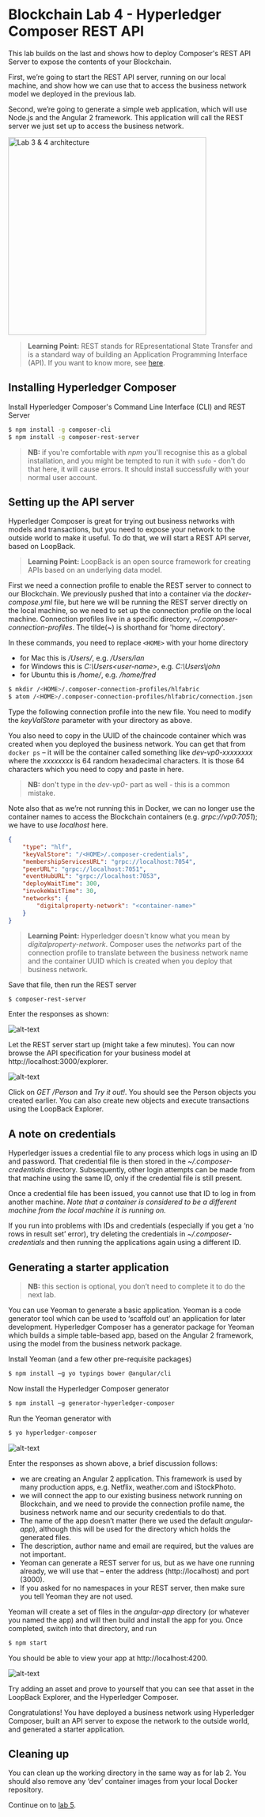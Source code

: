 # Blockchain Lab 4 - Hyperledger Composer REST API

This lab builds on the last and shows how to deploy Composer's REST API Server to expose the contents of your Blockchain.

First, we’re going to start the REST API server, running on our local machine, and show how we can use that to access the business network model we deployed in the previous lab.

Second, we’re going to generate a simple web application, which will use Node.js and the Angular 2 framework.  This application will call the REST server we just set up to access the business network.

<img src="./images/lab3-img1.png" alt="Lab 3 & 4 architecture" style="width: 400px;"/>


> **Learning Point:** REST stands for REpresentational State Transfer and is a standard way of building an Application Programming Interface (API).  If you want to know more, see [here](http://www.restapitutorial.com/lessons/whatisrest.html).

## Installing Hyperledger Composer
Install Hyperledger Composer's Command Line Interface (CLI) and REST Server
```bash
$ npm install -g composer-cli
$ npm install -g composer-rest-server
```
> **NB:** if you're comfortable with _npm_ you'll recognise this as a global installation, and you might be tempted to run it with `sudo` - don't do that here, it will cause errors. It should install successfully with your normal user account.

## Setting up the API server
Hyperledger Composer is great for trying out business networks with models and transactions, but you need to expose your network to the outside world to make it useful.   To do that, we will start a REST API server, based on LoopBack.
> **Learning Point:** LoopBack is an open source framework for creating APIs based on an underlying data model.

First we need a connection profile to enable the REST server to connect to our Blockchain.  We previously pushed that into a container via the _docker-compose.yml_ file, but here we will be running the REST server directly on the local machine, so we need to set up the connection profile on the local machine.  Connection profiles live in a specific directory, _~/.composer-connection-profiles_. The tilde(~) is shorthand for 'home directory'.

In these commands, you need to replace `<HOME>` with your home directory
-	for Mac this is _/Users/<user-name>_, e.g. _/Users/ian_
-	for Windows this is _C:\Users\<user-name>_, e.g. _C:\Users\john_
-	for Ubuntu this is _/home/<user-name>_, e.g. _/home/fred_
```bash
$ mkdir /<HOME>/.composer-connection-profiles/hlfabric
$ atom /<HOME>/.composer-connection-profiles/hlfabric/connection.json
```

Type the following connection profile into the new file.  You need to modify the _keyValStore_ parameter with your <HOME> directory as above.

You also need to copy in the UUID of the chaincode container which was created when you deployed the business network.  You can get that from `docker ps` – it will be the container called something like _dev-vp0-xxxxxxxx_ where the _xxxxxxxx_ is 64 random hexadecimal characters.  It is those 64 characters which you need to copy and paste in here.
> **NB:** don't type in the _dev-vp0-_ part as well - this is a common mistake.

Note also that as we’re not running this in Docker, we can no longer use the container names to access the Blockchain containers (e.g. _grpc://vp0:7051_); we have to use _localhost_ here.
```json
{
    "type": "hlf",
    "keyValStore": "/<HOME>/.composer-credentials",
    "membershipServicesURL": "grpc://localhost:7054",
    "peerURL": "grpc://localhost:7051",
    "eventHubURL": "grpc://localhost:7053",
    "deployWaitTime": 300,
    "invokeWaitTime": 30,
    "networks": {
        "digitalproperty-network": "<container-name>"
    }
}
```
> **Learning Point:** Hyperledger doesn't know what you mean by _digitalproperty-network_. Composer uses the _networks_ part of the connection profile to translate between the business network name and the container UUID which is created when you deploy that business network.

Save that file, then run the REST server
```bash
$ composer-rest-server
```

Enter the responses as shown:

![alt-text](./images/lab4-img1.png "Composer REST Server")

Let the REST server start up (might take a few minutes).  You can now browse the API specification for your business model at http://localhost:3000/explorer.  

![alt-text](./images/lab4-img2.png "LoopBack Explorer")

Click on _GET /Person_ and _Try it out!_.  You should see the Person objects you created earlier.  You can also create new objects and execute transactions using the LoopBack Explorer.

## A note on credentials
Hyperledger issues a credential file to any process which logs in using an ID and password. That credential file is then stored in the _~/.composer-credentials_ directory. Subsequently, other login attempts can be made from that machine using the same ID, only if the credential file is still present.

Once a credential file has been issued, you cannot use that ID to log in from another machine. _Note that a container is considered to be a different machine from the local machine it is running on._

If you run into problems with IDs and credentials (especially if you get a ‘no rows in result set’ error), try deleting the credentials in _~/.composer-credentials_ and then running the applications again using a different ID.

## Generating a starter application
> **NB:** this section is optional, you don’t need to complete it to do the next lab.

You can use Yeoman to generate a basic application.  Yeoman is a code generator tool which can be used to ‘scaffold out’ an application for later development.  Hyperledger Composer has a generator package for Yeoman which builds a simple table-based app, based on the Angular 2 framework, using the model from the business network package.

Install Yeoman (and a few other pre-requisite packages)
```bash
$ npm install –g yo typings bower @angular/cli
```
Now install the Hyperledger Composer generator
```bash
$ npm install –g generator-hyperledger-composer
```
Run the Yeoman generator with
```bash
$ yo hyperledger-composer
```

![alt-text](./images/lab4-img3.png "Composer REST Server")

Enter the responses as shown above, a brief discussion follows:
-	we are creating an Angular 2 application.  This framework is used by many production apps, e.g. Netflix, weather.com and iStockPhoto.
-	we will connect the app to our existing business network running on Blockchain, and we need to provide the connection profile name, the business network name and our security credentials to do that.
-	The name of the app doesn’t matter (here we used the default _angular-app_), although this will be used for the directory which holds the generated files.
-	The description, author name and email are required, but the values are not important.
-	Yeoman can generate a REST server for us, but as we have one running already, we will use that – enter the address (http://localhost) and port (3000).
-	If you asked for no namespaces in your REST server, then make sure you tell Yeoman they are not used.

Yeoman will create a set of files in the _angular-app_ directory (or whatever you named the app) and will then build and install the app for you.  Once completed, switch into that directory, and run
```bash
$ npm start
```
You should be able to view your app at http://localhost:4200.

![alt-text](./images/lab4-img4.png "Composer REST Server")

Try adding an asset and prove to yourself that you can see that asset in the LoopBack Explorer, and the Hyperledger Composer.

Congratulations!  You have deployed a business network using Hyperledger Composer, built an API server to expose the network to the outside world, and generated a starter application.

## Cleaning up
You can clean up the working directory in the same way as for lab 2.  You should also remove any ‘dev’ container images from your local Docker repository.

Continue on to [lab 5](./lab5.md).
